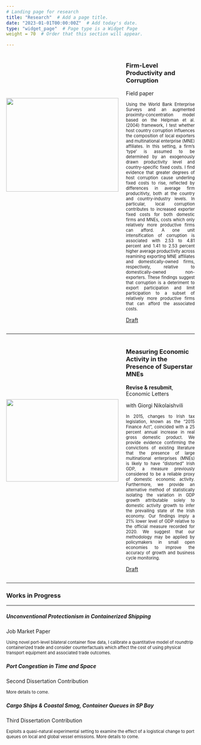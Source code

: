 ```yaml
---
# Landing page for research
title: "Research"  # Add a page title.
date: "2023-01-01T00:00:00Z"  # Add today's date.
type: "widget_page"  # Page type is a Widget Page
weight = 70  # Order that this section will appear.

---
```



<div style="display: flex;">
  <img src="research-image-4.PNG" style="width:300px;height:250px;margin-right:20px;margin-top:120px;">
  <div>
    <h3>Firm-Level Productivity and Corruption</h3>
    <p>Field paper</p>
    <p style="font-size:0.8em;text-align:justify">Using the World Bank Enterprise Surveys and an augmented proximity-concentration model based on the Helpman et al. (2004) framework, I test whether host country corruption influences the composition of local exporters and multinational enterprise (MNE) affiliates. In this setting, a firm’s ‘type’ is assumed to be determined by an exogenously drawn productivity level and country-specific fixed costs. I find evidence that greater degrees of host corruption cause underling fixed costs to rise, reflected by differences in average firm producitivty, both at the country and country-industry levels. In particular, local corruption contributes to increased exporter fixed costs for both domestic firms and MNEs, costs which only relatively more productive firms can afford. A one unit intensification of corruption is associated with 2.53 to 4.81 percent and 1.41 to 2.53 percent higher average productivity across reamining exporting MNE affiliates and domestically-owned firms, respectively, relative to domestically-owned non-exporters. These findings suggest that corruption is a deteriment to export participation and limit participation to a subset of relatively more productive firms that can afford the associated costs.</p>
    <p><a href="https://drive.google.com/file/d/1dEb9KDMtkKT0ieu9V19rE3baRl0dcxxw/view?usp=share_link">Draft</a></p>
  </div>
</div>

---

<div style="display: flex;">
  <img src="research-image-3.png" style="width:300px;height:220px;margin-right:20px;margin-top:160px;">
  <div>
    <div class="row">
    <div class="card">
      <div class="card-body">
        <h3 class="card-title">Measuring Economic Activity in the Presence of Superstar MNEs</h3>
        <p class="card-text"><strong>Revise & resubmit</strong>, Economic Letters</p>
        <p class="card-text">with Giorgi Nikolaishvili</p>
        <p class="card-text" style="font-size:0.8em;text-align:justify">In 2015, changes to Irish tax legislation, known as the “2015 Finance Act”, coincided with a 25 percent annual increase in real gross domestic product. We provide evidence confirming the convictions of existing literature that the presence of large multinational enterprises (MNEs) is likely to have “distorted” Irish GDP, a measure previously considered to be a reliable proxy of domestic economic activity. Furthermore, we provide an alternative method of statistically isolating the variation in GDP growth attributable solely to domestic activity growth to infer the prevailing state of the Irish economy. Our findings imply a 21% lower level of GDP relative to the official measure recorded for 2020. We suggest that our methodology may be applied by policymakers in small open economies to improve the accuracy of growth and business cycle monitoring.</p>
        <p class="card-text"><a href="https://drive.google.com/file/d/1sp0DtQIbv6Ih-Ee5VeyfHJyYRajFUhSV/view?usp=sharing">Draft</a></p>
        </div>
      </div>
    </div>
  </div>
</div>

---

### Works in Progress

---

<div class="row">
  <div class="col-sm-6 col-md-4">
    <div class="card">
      <div class="card-body">
        <h5 class="card-title">Unconventional Protectionism in Containerized Shipping</h5>
        <p class="card-text">Job Market Paper</p>
        <p class="card-text" style="font-size:0.8em">Using novel port-level bilateral container flow data, I calibrate a quantitative model of roundtrip containerized trade and consider counterfactuals which affect the cost of using physical transport equipment and associated trade outcomes.</p>
      </div>
    </div>
  </div>
  <div class="col-sm-6 col-md-4">
    <div class="card">
      <div class="card-body">
        <h5 class="card-title">Port Congestion in Time and Space</h5>
        <p class="card-text">Second Dissertation Contribution</p>
        <p class="card-text" style="font-size:0.8em">More details to come.</p>
      </div>
    </div>
  </div>
  <div class="col-sm-6 col-md-4">
    <div class="card">
      <div class="card-body">
        <h5 class="card-title">Cargo Ships & Coastal Smog, Container Queues in SP Bay</h5>
        <p class="card-text">Third Dissertation Contribution</p>
        <p class="card-text" style="font-size:0.8em">Exploits a quasi-natural experimental setting to examine the effect of a logistical change to port queues on local and global vessel emissions. More details to come.</p>
      </div>
    </div>
  </div>
</div>
